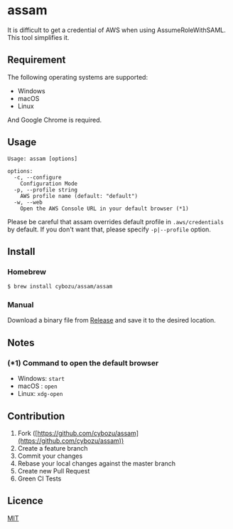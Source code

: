assam
====

It is difficult to get a credential of AWS when using AssumeRoleWithSAML. This tool simplifies it.

## Requirement

The following operating systems are supported:

- Windows
- macOS
- Linux

And Google Chrome is required.

## Usage

```
Usage: assam [options]

options:
  -c, --configure
    Configuration Mode
  -p, --profile string
    AWS profile name (default: "default")
  -w, --web
    Open the AWS Console URL in your default browser (*1)
```

Please be careful that assam overrides default profile in `.aws/credentials` by default.
If you don't want that, please specify `-p|--profile` option.

## Install

### Homebrew

```bash
$ brew install cybozu/assam/assam
```

### Manual

Download a binary file from [Release](https://github.com/cybozu/assam/releases) and save it to the desired location.

## Notes

### (*1) Command to open the default browser

- Windows: `start`
- macOS : `open`
- Linux: `xdg-open`

## Contribution

1. Fork ([https://github.com/cybozu/assam](https://github.com/cybozu/assam))
2. Create a feature branch
3. Commit your changes
4. Rebase your local changes against the master branch
5. Create new Pull Request
6. Green CI Tests

## Licence

[MIT](https://github.com/cybozu/assam/blob/master/LICENSE)
